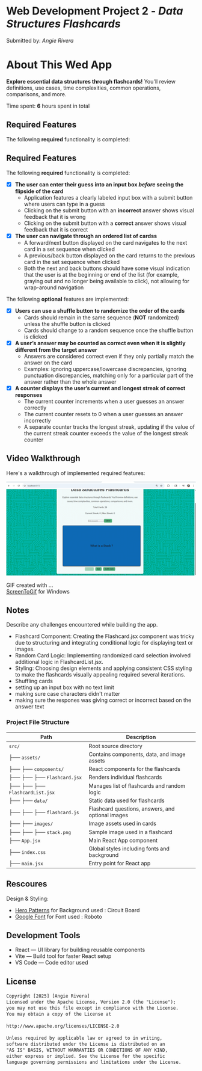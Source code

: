 # Web Development Project 2 - *Data Structures Flashcards*
Submitted by: *Angie Rivera*

# About This Wed App
**Explore essential data structures through flashcards!**
You'll review definitions, use cases, time complexities, common operations, comparisons, and more.

Time spent: **6** hours spent in total

## Required Features

The following **required** functionality is completed:


## Required Features

The following **required** functionality is completed:

- [X] **The user can enter their guess into an input box *before* seeing the flipside of the card**
  - Application features a clearly labeled input box with a submit button where users can type in a guess
  - Clicking on the submit button with an **incorrect** answer shows visual feedback that it is wrong 
  - Clicking on the submit button with a **correct** answer shows visual feedback that it is correct
- [X] **The user can navigate through an ordered list of cardss**
  - A forward/next button displayed on the card navigates to the next card in a set sequence when clicked
  - A previous/back button displayed on the card returns to the previous card in the set sequence when clicked
  - Both the next and back buttons should have some visual indication that the user is at the beginning or end of the list (for example, graying out and no longer being available to click), not allowing for wrap-around navigation

The following **optional** features are implemented:


- [X] **Users can use a shuffle button to randomize the order of the cards**
  - Cards should remain in the same sequence (**NOT** randomized) unless the shuffle button is clicked 
  - Cards should change to a random sequence once the shuffle button is clicked
- [X] **A user’s answer may be counted as correct even when it is slightly different from the target answer**
  - Answers are considered correct even if they only partially match the answer on the card 
  - Examples: ignoring uppercase/lowercase discrepancies, ignoring punctuation discrepancies, matching only for a particular part of the answer rather than the whole answer
- [X] **A counter displays the user’s current and longest streak of correct responses**
  - The current counter increments when a user guesses an answer correctly
  - The current counter resets to 0 when a user guesses an answer incorrectly
  - A separate counter tracks the longest streak, updating if the value of the current streak counter exceeds the value of the longest streak counter 


## Video Walkthrough

Here's a walkthrough of implemented required features:

<img src="./Wk3_Project3_Flashcards_PT2.gif" title='Video Walkthrough' width='' alt='Video Walkthrough' />

GIF created with ...  
[ScreenToGif](https://www.screentogif.com/) for Windows

## Notes

Describe any challenges encountered while building the app.

- Flashcard Component: Creating the Flashcard.jsx component was tricky due to structuring and integrating conditional logic for displaying text or images.
- Random Card Logic: Implementing randomized card selection involved additional logic in FlashcardList.jsx.
- Styling: Choosing design elements and applying consistent CSS styling to make the flashcards visually appealing required several iterations.
- Shuffling cards
- setting up an input box with no text limit
- making sure case characters didn't matter
- making sure the respones was giving correct or incorrect based on the answer text 


### Project File Structure

| Path                              | Description                                             |
|-----------------------------------|---------------------------------------------------------|
| `src/`                            | Root source directory                                   |
| ├── `assets/`                     | Contains components, data, and image assets             |
| ├── ├── `components/`             | React components for the flashcards                     |
| ├── ├── ├── `Flashcard.jsx`       | Renders individual flashcards                           |
| ├── ├── ├── `FlashcardList.jsx`   | Manages list of flashcards and random logic             |
| ├── ├── `data/`                   | Static data used for flashcards                         |
| ├── ├── ├── `flashcard.js`        | Flashcard questions, answers, and optional images       |
| ├── ├── `images/`                 | Image assets used in cards                              |
| ├── ├── ├── `stack.png`           | Sample image used in a flashcard                        |
| ├── `App.jsx`                     | Main React App component                                |
| ├── `index.css`                   | Global styles including fonts and background            |
| ├── `main.jsx`                    | Entry point for React app                               |



## Rescoures
Design & Styling:
  - [Hero Patterns](https://heropatterns.com/) for Background used : Circuit Board
  -  [Google Font](https://fonts.google.com/) for Font used : Roboto

## Development Tools
- React — UI library for building reusable components
- Vite — Build tool for faster React setup
- VS Code — Code editor used
  
## License

    Copyright [2025] [Angie Rivera]
    Licensed under the Apache License, Version 2.0 (the "License");
    you may not use this file except in compliance with the License.
    You may obtain a copy of the License at

    http://www.apache.org/licenses/LICENSE-2.0

    Unless required by applicable law or agreed to in writing,
    software distributed under the License is distributed on an
    "AS IS" BASIS, WITHOUT WARRANTIES OR CONDITIONS OF ANY KIND,
    either express or implied. See the License for the specific
    language governing permissions and limitations under the License.
